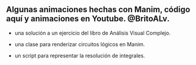 ## Algunas animaciones hechas con Manim, código aquí y animaciones en Youtube. @BritoALv.



- una solución a un ejercicio del libro de Análisis Visual Complejo.

- una clase para renderizar circuitos lógicos en Manim.

- un script para representar la resolución de integrales.
